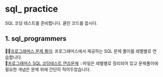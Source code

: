 # sql_ practice 
SQL 코딩 테스트를 준비합니다. 클린 코드를 씁시다.
                  
## 1. sql_programmers                       
                                 
✍🏻[프로그래머스 문제 풀이](https://github.com/alicia-here/sql_practice?tab=readme-ov-file): 프로그래머스에서 제공하는 SQL 문제 풀이를 레벨별로 연습합니다.                           
🔗[프로그래머스 SQL 코딩테스트 연습문제](https://school.programmers.co.kr/learn/challenges?order=recent&page=1&languages=mysql)                                        💡파일은 레벨별로 정리되어 있고 문제풀이에 필요한 개념은 문제 위에 간단히 적어두었습니다.                                       

